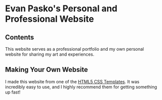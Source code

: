 # Evan Pasko's Personal and Professional Website

## Contents
This website serves as a professional portfolio and my own personal website for sharing my art and experiences. 

## Making Your Own Website
I made this website from one of the [HTML5 CSS Templates](https://html5up.net/). It was incredibly easy to use, and I highly recommend them for getting something up fast!

